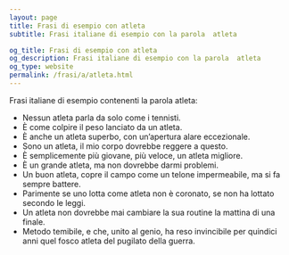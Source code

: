 ```yaml
---
layout: page
title: Frasi di esempio con atleta 
subtitle: Frasi italiane di esempio con la parola  atleta

og_title: Frasi di esempio con atleta 
og_description: Frasi italiane di esempio con la parola  atleta
og_type: website
permalink: /frasi/a/atleta.html
---
```


Frasi italiane di esempio contenenti la parola atleta:


- Nessun atleta parla da solo come i tennisti.
- È come colpire il peso lanciato da un atleta.
- È anche un atleta superbo, con un’apertura alare eccezionale.
- Sono un atleta, il mio corpo dovrebbe reggere a questo.
- È semplicemente più giovane, più veloce, un atleta migliore.
- È un grande atleta, ma non dovrebbe darmi problemi.
- Un buon atleta, copre il campo come un telone impermeabile, ma si fa sempre battere.
- Parimente se uno lotta come atleta non è coronato, se non ha lottato secondo le leggi.
- Un atleta non dovrebbe mai cambiare la sua routine la mattina di una finale.
- Metodo temibile, e che, unito al genio, ha reso invincibile per quindici anni quel fosco atleta del pugilato della guerra.
